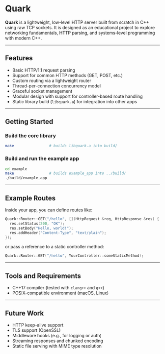 # Quark

**Quark** is a lightweight, low-level HTTP server built from scratch in C++ using raw TCP sockets. It is designed as an educational project to explore networking fundamentals, HTTP parsing, and systems-level programming with modern C++.

---

## Features

- Basic HTTP/1.1 request parsing
- Support for common HTTP methods (GET, POST, etc.)
- Custom routing via a lightweight router
- Thread-per-connection concurrency model
- Graceful socket management
- Modular design with support for controller-based route handling
- Static library build (`libquark.a`) for integration into other apps

---

## Getting Started

### Build the core library

```bash
make                # builds libquark.a into build/
```

### Build and run the example app

```bash
cd example
make                # builds example_app into ../build/
./build/example_app
```

---

## Example Routes

Inside your app, you can define routes like:

```cpp
Quark::Router::GET("/hello", [](HttpRequest &req, HttpResponse &res) {
  res.setStatus(200, "OK");
  res.setBody("Hello, world!");
  res.addHeader("Content-Type", "text/plain");
});
```

or pass a reference to a static controller method:

```cpp
Quark::Router::GET("/hello", YourController::someStaticMethod);
```

---

## Tools and Requirements

- C++17 compiler (tested with `clang++` and `g++`)
- POSIX-compatible environment (macOS, Linux)

---

## Future Work

- HTTP keep-alive support
- TLS support (OpenSSL)
- Middleware hooks (e.g., for logging or auth)
- Streaming responses and chunked encoding
- Static file serving with MIME type resolution


